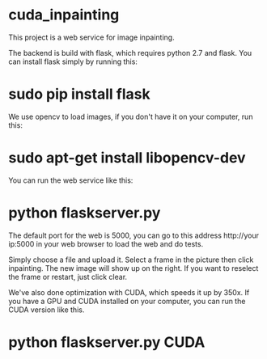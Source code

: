 # cuda_inpainting
This project is a web service for image inpainting. 

The backend is build with flask, which requires python 2.7 and flask.
You can install flask simply by running this:

# sudo pip install flask

We use opencv to load images, if you don't have it on your computer, run this:

# sudo apt-get install libopencv-dev

You can run the web service like this:

# python flaskserver.py

The default port for the web is 5000, you can go to this address http://your ip:5000 in your web browser to load the web and do tests.

Simply choose a file and upload it. Select a frame in the picture then click inpainting. The new image will show up on the right. If you want to reselect the frame or restart, just click clear.

We've also done optimization with CUDA, which speeds it up by 350x. If you have a GPU and CUDA installed on your computer, you can run the CUDA version like this.

# python flaskserver.py CUDA



